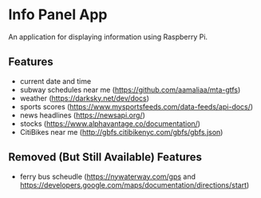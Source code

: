 # Info Panel App
An application for displaying information using Raspberry Pi.

## Features

- current date and time
- subway schedules near me (https://github.com/aamaliaa/mta-gtfs)
- weather (https://darksky.net/dev/docs)
- sports scores (https://www.mysportsfeeds.com/data-feeds/api-docs/)
- news headlines (https://newsapi.org/)
- stocks (https://www.alphavantage.co/documentation/)
- CitiBikes near me (http://gbfs.citibikenyc.com/gbfs/gbfs.json)

## Removed (But Still Available) Features
- ferry bus scheudle (https://nywaterway.com/gps and https://developers.google.com/maps/documentation/directions/start)
